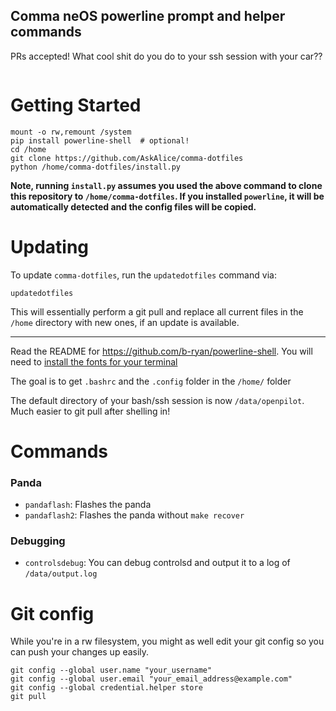## Comma neOS powerline prompt and helper commands

PRs accepted! What cool shit do you do to your ssh session with your car??

<img src="https://emu.bz/xmf" alt="" />

# Getting Started
```
mount -o rw,remount /system
pip install powerline-shell  # optional!
cd /home
git clone https://github.com/AskAlice/comma-dotfiles
python /home/comma-dotfiles/install.py
```
**Note, running `install.py` assumes you used the above command to clone this repository to `/home/comma-dotfiles`. If you installed `powerline`, it will be automatically detected and the config files will be copied.**

# Updating
To update `comma-dotfiles`, run the `updatedotfiles` command via:
```
updatedotfiles
```
This will essentially perform a git pull and replace all current files in the `/home` directory with new ones, if an update is available.

---
Read the README for https://github.com/b-ryan/powerline-shell. You will need to [install the fonts for your terminal](https://github.com/powerline/fonts)

The goal is to get `.bashrc` and the `.config` folder in the `/home/` folder

The default directory of your bash/ssh session is now `/data/openpilot`. Much easier to git pull after shelling in!

# Commands
### Panda
- `pandaflash`: Flashes the panda
- `pandaflash2`: Flashes the panda without `make recover`

### Debugging
- `controlsdebug`: You can debug controlsd and output it to a log of `/data/output.log`

# Git config
While you're in a rw filesystem, you might as well edit your git config so you can push your changes up easily.
```
git config --global user.name "your_username"
git config --global user.email "your_email_address@example.com"
git config --global credential.helper store
git pull
```
